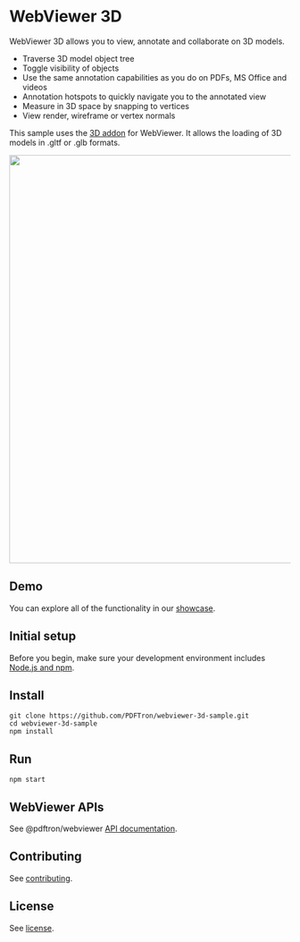 # WebViewer 3D

WebViewer 3D allows you to view, annotate and collaborate on 3D models.

- Traverse 3D model object tree
- Toggle visibility of objects
- Use the same annotation capabilities as you do on PDFs, MS Office and videos
- Annotation hotspots to quickly navigate you to the annotated view
- Measure in 3D space by snapping to vertices
- View render, wireframe or vertex normals

This sample uses the [3D addon](https://www.npmjs.com/package/@pdftron/webviewer-3d) for WebViewer. It allows the loading of 3D models in .gltf or .glb formats.

<img src="https://pdftron.s3.amazonaws.com/custom/websitefiles/wv-3d.png" width="730">

## Demo

You can explore all of the functionality in our [showcase](https://webviewer-3d.web.app/).

## Initial setup

Before you begin, make sure your development environment includes [Node.js and npm](https://www.npmjs.com/get-npm).

## Install

```
git clone https://github.com/PDFTron/webviewer-3d-sample.git
cd webviewer-3d-sample
npm install
```

## Run

```
npm start
```

## WebViewer APIs

See @pdftron/webviewer [API documentation](https://www.pdftron.com/documentation/web/guides/ui/apis).

## Contributing

See [contributing](./CONTRIBUTING.md).

## License

See [license](./LICENSE).
